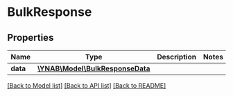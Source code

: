 # BulkResponse

## Properties
Name | Type | Description | Notes
------------ | ------------- | ------------- | -------------
**data** | [**\YNAB\Model\BulkResponseData**](BulkResponseData.md) |  | 

[[Back to Model list]](../../README.md#documentation-for-models) [[Back to API list]](../../README.md#documentation-for-api-endpoints) [[Back to README]](../../README.md)

